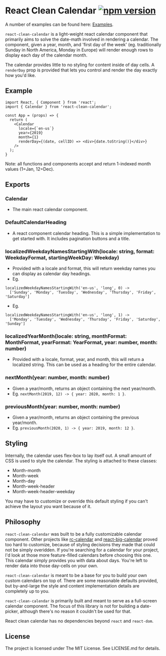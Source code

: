 # React Clean Calendar [![npm version](https://badge.fury.io/js/react-clean-calendar.png)](https://badge.fury.io/js/react-clean-calendar)

A number of examples can be found here: [Examples](https://brennanr.github.io/react-clean-calendar/).

`react-clean-calendar` is a light-weight react calendar component that primarily aims to solve the date-math involved
in rendering a calendar. The component, given a year, month, and 'first day of the week' (eg. traditionally Sunday in 
North America, Monday in Europe) will render enough rows to display each day of the calendar month.

The calendar provides little to no styling for content inside of day cells. A `renderDay` prop is provided that lets
you control and render the day exactly how you'd like.

## Example

```
import React, { Component } from 'react';
import { Calendar } from 'react-clean-calendar';

const App = (props) => {
  return (
    <Calendar
      locale={`en-us`}
      year={2019}
      month={1}
      renderDay={(date, cellID) => <div>{date.toString()}</div>}
    />
  );
}
```

Note: all functions and components accept and return 1-indexed month values (1=Jan, 12=Dec).

## Exports

### Calendar
- The main react calendar component.

### DefaultCalendarHeading
- A react component calendar heading. This is a simple implementation to get started with. It includes pagination buttons and a title.

### localizedWeekdayNamesStartingWith(locale: string, format: WeekdayFormat, startingWeekDay: Weekday)
- Provided with a locale and format, this will return weekday names you can display as calendar day headings.
- Eg. 
```
localizedWeekdayNamesStartingWith('en-us', 'long', 0) -> 
  ['Sunday', 'Monday', 'Tuesday', 'Wednesday', 'Thursday', 'Friday', 'Saturday']
```
- Eg. 
```
localizedWeekdayNamesStartingWith('en-us', 'long', 1) ->
  ['Monday', 'Tuesday', 'Wednesday', 'Thursday', 'Friday', 'Saturday', 'Sunday']
```

### localizedYearMonth(locale: string, monthFormat: MonthFormat, yearFormat: YearFormat, year: number, month: number)
- Provided with a locale, format, year, and month, this will return a localized string. This can be used as a heading
for the entire calendar.

### nextMonth(year: number, month: number)
- Given a year/month, returns an object containing the next year/month.
- Eg. `nextMonth(2019, 12) -> { year: 2020, month: 1 }`.

### previousMonth(year: number, month: number)
- Given a year/month, returns an object containing the previous year/month.
- Eg. `previousMonth(2020, 1) -> { year: 2019, month: 12 }`.

## Styling
Internally, the calendar uses flex-box to lay itself out. A small amount of CSS is used to style the calendar.
The styling is attached to these classes:

- Month-month
- Month-week
- Month-day
- Month-week-header
- Month-week-header-weekday

You may have to customize or override this default styling if you can't achieve the layout you want because of it.

## Philosophy
`react-clean-calendar` was built to be a fully customizable calendar component. Other projects like
[rc-calendar](https://github.com/react-component/calendar) and
[react-big-calendar](https://github.com/intljusticemission/react-big-calendar) proved too hard to customize, because of
styling decisions they made that could not be simply overidden. If you're searching for a calendar for your project, 
I'd look at those more feature-filled calendars before choosing this one. This calendar simply provides you with data
about days. You're left to render data into those day-cells on your own.

`react-clean-calendar` is meant to be a base for you to build your own custom calendars on top of. There are some
reasonable defaults provided, but by-and-large the style and content implementation details are completely up to you.

`react-clean-calendar` is primarily built and meant to serve as a full-screen calendar component. The focus of this
library is not for building a date-picker, although there's no reason it couldn't be used for that.

React clean calendar has no dependencies beyond `react` and `react-dom`.

## License
The project is licensed under The MIT License. See LICENSE.md for details.
